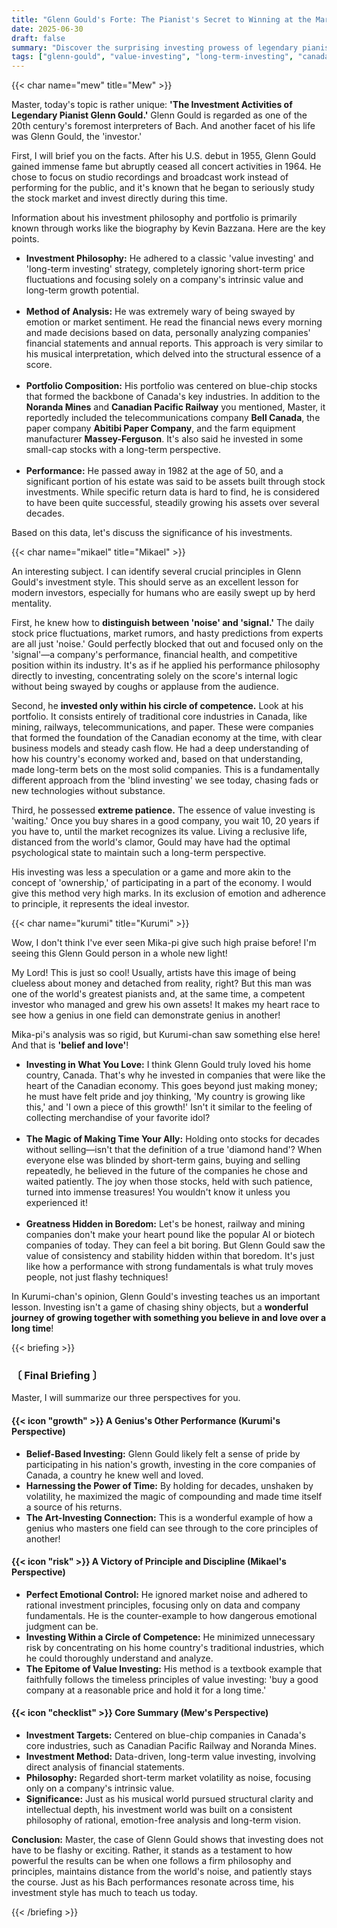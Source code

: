 ```yaml
---
title: "Glenn Gould's Forte: The Pianist's Secret to Winning at the Market"
date: 2025-06-30
draft: false
summary: "Discover the surprising investing prowess of legendary pianist Glenn Gould. How did he tune out market noise to become a successful long-term investor? Three unique characters analyze his investment philosophy and portfolio, exploring the two sides of his genius: disciplined, emotion-free principles and a profound belief in what he loved."
tags: ["glenn-gould", "value-investing", "long-term-investing", "canada", "stocks", "investment-philosophy"]
---
```


{{< char name="mew" title="Mew" >}}
<p>Master, today's topic is rather unique: <strong>'The Investment Activities of Legendary Pianist Glenn Gould.'</strong> Glenn Gould is regarded as one of the 20th century's foremost interpreters of Bach. And another facet of his life was Glenn Gould, the 'investor.'</p>
<p>First, I will brief you on the facts. After his U.S. debut in 1955, Glenn Gould gained immense fame but abruptly ceased all concert activities in 1964. He chose to focus on studio recordings and broadcast work instead of performing for the public, and it's known that he began to seriously study the stock market and invest directly during this time.</p>
<p>Information about his investment philosophy and portfolio is primarily known through works like the biography by Kevin Bazzana. Here are the key points.</p>
<ul>
    <li><strong>Investment Philosophy:</strong> He adhered to a classic 'value investing' and 'long-term investing' strategy, completely ignoring short-term price fluctuations and focusing solely on a company's intrinsic value and long-term growth potential.</li><br>
    <li><strong>Method of Analysis:</strong> He was extremely wary of being swayed by emotion or market sentiment. He read the financial news every morning and made decisions based on data, personally analyzing companies' financial statements and annual reports. This approach is very similar to his musical interpretation, which delved into the structural essence of a score.</li><br>
    <li><strong>Portfolio Composition:</strong> His portfolio was centered on blue-chip stocks that formed the backbone of Canada's key industries. In addition to the <strong>Noranda Mines</strong> and <strong>Canadian Pacific Railway</strong> you mentioned, Master, it reportedly included the telecommunications company <strong>Bell Canada</strong>, the paper company <strong>Abitibi Paper Company</strong>, and the farm equipment manufacturer <strong>Massey-Ferguson</strong>. It's also said he invested in some small-cap stocks with a long-term perspective.</li><br>
    <li><strong>Performance:</strong> He passed away in 1982 at the age of 50, and a significant portion of his estate was said to be assets built through stock investments. While specific return data is hard to find, he is considered to have been quite successful, steadily growing his assets over several decades.</li>
</ul>
<p>Based on this data, let's discuss the significance of his investments.</p>

{{< char name="mikael" title="Mikael" >}}
<p>An interesting subject. I can identify several crucial principles in Glenn Gould's investment style. This should serve as an excellent lesson for modern investors, especially for humans who are easily swept up by herd mentality.</p>
<p>First, he knew how to <strong>distinguish between 'noise' and 'signal.'</strong> The daily stock price fluctuations, market rumors, and hasty predictions from experts are all just 'noise.' Gould perfectly blocked that out and focused only on the 'signal'—a company's performance, financial health, and competitive position within its industry. It's as if he applied his performance philosophy directly to investing, concentrating solely on the score's internal logic without being swayed by coughs or applause from the audience.</p>
<p>Second, he <strong>invested only within his circle of competence.</strong> Look at his portfolio. It consists entirely of traditional core industries in Canada, like mining, railways, telecommunications, and paper. These were companies that formed the foundation of the Canadian economy at the time, with clear business models and steady cash flow. He had a deep understanding of how his country's economy worked and, based on that understanding, made long-term bets on the most solid companies. This is a fundamentally different approach from the 'blind investing' we see today, chasing fads or new technologies without substance.</p>
<p>Third, he possessed <strong>extreme patience.</strong> The essence of value investing is 'waiting.' Once you buy shares in a good company, you wait 10, 20 years if you have to, until the market recognizes its value. Living a reclusive life, distanced from the world's clamor, Gould may have had the optimal psychological state to maintain such a long-term perspective.</p>
<p>His investing was less a speculation or a game and more akin to the concept of 'ownership,' of participating in a part of the economy. I would give this method very high marks. In its exclusion of emotion and adherence to principle, it represents the ideal investor.</p>

{{< char name="kurumi" title="Kurumi" >}}
<p>Wow, I don't think I've ever seen Mika-pi give such high praise before! I'm seeing this Glenn Gould person in a whole new light!</p>
<p>My Lord! This is just so cool! Usually, artists have this image of being clueless about money and detached from reality, right? But this man was one of the world's greatest pianists and, at the same time, a competent investor who managed and grew his own assets! It makes my heart race to see how a genius in one field can demonstrate genius in another!</p>
<p>Mika-pi's analysis was so rigid, but Kurumi-chan saw something else here! And that is <strong>'belief and love'</strong>!</p>
<ul>
    <li><strong>Investing in What You Love:</strong> I think Glenn Gould truly loved his home country, Canada. That's why he invested in companies that were like the heart of the Canadian economy. This goes beyond just making money; he must have felt pride and joy thinking, 'My country is growing like this,' and 'I own a piece of this growth!' Isn't it similar to the feeling of collecting merchandise of your favorite idol?</li><br>
    <li><strong>The Magic of Making Time Your Ally:</strong> Holding onto stocks for decades without selling—isn't that the definition of a true 'diamond hand'? When everyone else was blinded by short-term gains, buying and selling repeatedly, he believed in the future of the companies he chose and waited patiently. The joy when those stocks, held with such patience, turned into immense treasures! You wouldn't know it unless you experienced it!</li><br>
    <li><strong>Greatness Hidden in Boredom:</strong> Let's be honest, railway and mining companies don't make your heart pound like the popular AI or biotech companies of today. They can feel a bit boring. But Glenn Gould saw the value of consistency and stability hidden within that boredom. It's just like how a performance with strong fundamentals is what truly moves people, not just flashy techniques!</li>
</ul>
<p>In Kurumi-chan's opinion, Glenn Gould's investing teaches us an important lesson. Investing isn't a game of chasing shiny objects, but a <strong>wonderful journey of growing together with something you believe in and love over a long time</strong>!</p>

{{< briefing >}}
<h3><strong>〔 Final Briefing 〕</strong></h3>
<p>Master, I will summarize our three perspectives for you.</p>

<h4><span class="svg-icon">{{< icon "growth" >}}</span> A Genius's Other Performance (Kurumi's Perspective)</h4>
<ul>
    <li><strong>Belief-Based Investing:</strong> Glenn Gould likely felt a sense of pride by participating in his nation's growth, investing in the core companies of Canada, a country he knew well and loved.</li>
    <li><strong>Harnessing the Power of Time:</strong> By holding for decades, unshaken by volatility, he maximized the magic of compounding and made time itself a source of his returns.</li>
    <li><strong>The Art-Investing Connection:</strong> This is a wonderful example of how a genius who masters one field can see through to the core principles of another!</li>
</ul>

<h4><span class="svg-icon">{{< icon "risk" >}}</span> A Victory of Principle and Discipline (Mikael's Perspective)</h4>
<ul>
    <li><strong>Perfect Emotional Control:</strong> He ignored market noise and adhered to rational investment principles, focusing only on data and company fundamentals. He is the counter-example to how dangerous emotional judgment can be.</li>
    <li><strong>Investing Within a Circle of Competence:</strong> He minimized unnecessary risk by concentrating on his home country's traditional industries, which he could thoroughly understand and analyze.</li>
    <li><strong>The Epitome of Value Investing:</strong> His method is a textbook example that faithfully follows the timeless principles of value investing: 'buy a good company at a reasonable price and hold it for a long time.'</li>
</ul>

<h4><span class="svg-icon">{{< icon "checklist" >}}</span> Core Summary (Mew's Perspective)</h4>
<ul>
    <li><strong>Investment Targets:</strong> Centered on blue-chip companies in Canada's core industries, such as Canadian Pacific Railway and Noranda Mines.</li>
    <li><strong>Investment Method:</strong> Data-driven, long-term value investing, involving direct analysis of financial statements.</li>
    <li><strong>Philosophy:</strong> Regarded short-term market volatility as noise, focusing only on a company's intrinsic value.</li>
    <li><strong>Significance:</strong> Just as his musical world pursued structural clarity and intellectual depth, his investment world was built on a consistent philosophy of rational, emotion-free analysis and long-term vision.</li>
</ul>

<div class="final-conclusion">
    <p><strong>Conclusion:</strong> Master, the case of Glenn Gould shows that investing does not have to be flashy or exciting. Rather, it stands as a testament to how powerful the results can be when one follows a firm philosophy and principles, maintains distance from the world's noise, and patiently stays the course. Just as his Bach performances resonate across time, his investment style has much to teach us today.</p>
</div>
{{< /briefing >}}